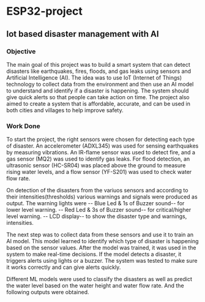 # ESP32-project
## Iot based disaster management with AI

### Objective
The main goal of this project was to build a smart system that can detect disasters like earthquakes, fires, floods, and gas leaks using sensors and Artificial Intelligence (AI). The idea was to use IoT (Internet of Things) technology to collect data from the environment and then use an AI model to understand and identify if a disaster is happening. The system should give quick alerts so that people can take action on time. The project also aimed to create a system that is affordable, accurate, and can be used in both cities and villages to help improve safety.

### Work Done
To start the project, the right sensors were chosen for detecting each type of disaster. 
An accelerometer (ADXL345) was used for sensing earthquakes by measuring vibrations. 
An IR-flame sensor was used to detect fire, and a gas sensor (MQ2) was used to identify gas leaks. 
For flood detection, an ultrasonic sensor (HC-SR04) was placed above the ground to measure rising water levels, and a flow sensor (YF-S201) was used to check water flow rate.

On detection of the disasters from the variuos sensors and  according to their intensities(thresholds) various warnings and signals were produced as output. The warning lights were 
-- Blue Led & 1s of Buzzer sound-- for lower level warning.
-- Red Led & 3s of Buzzer sound-- for critical/higher level warning.
-- LCD display-- to show the disaster type and warnings, intensities.

The next step was to collect data from these sensors and use it to train an AI model. This model learned to identify which type of disaster is happening based on the sensor values. After the model was trained, it was used in the system to make real-time decisions. If the model detects a disaster, it triggers alerts using lights or a buzzer. The system was tested to make sure it works correctly and can give alerts quickly.

Different  ML models were used to classify the disasters as well as predict the water level based on the water height and water flow rate. And the following outputs were obtained.

